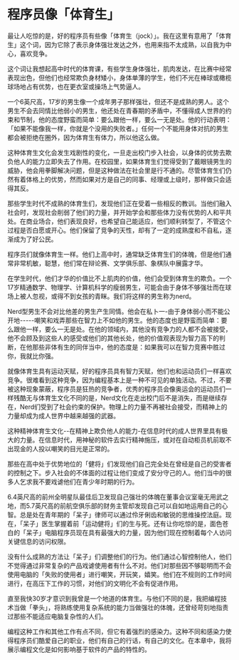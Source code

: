 # 程序员像「体育生」

最让人吃惊的是，好的程序员有些像「体育生（jock）」。我在这里有意用了「体育生」这个词，因为它除了表示身体强壮发达之外，也用来指不太成熟，以自我为中心，喜欢竞争。

这个词让我想起高中时代的体育课，有些学生身体强壮，肌肉发达，在比赛中经常表现出色，但他们也经常欺负身材矮小，身体单薄的学生，他们不光在棒球或橄榄球场地占有优势，也在更衣室或操场上气势逼人。

一个6英尺高，17岁的男生像一个成年男子那样强壮，但还不是成熟的男人。这个男生不会去同情比他弱小的男生，他还处在青春期的矛盾中，不懂得成人世界的约束和节制，他的态度野蛮而简单：要么跟他一样，要么一无是处。他的行动表明：「如果不能像我一样，你就是个没用的失败者。」任何一个不能用身体对抗的男生都会被拒绝在圈外，因为体育生有体力，所以他这么做。

这种体育生文化会发生戏剧性的变化，一旦走出校门步入社会，以身体的优势去欺负他人的能力立即失去了作用。在校园里，如果体育生们觉得受到了戴眼镜男生的威胁，他会用拳脚解决问题，但是这种做法在社会里是行不通的。尽管体育生们仍然有着体格上的优势，然而如果对方是自己的同事、经理或上级时，那样做只会适得其反。

那些学生时代不成熟的体育生们，发现他们正在受着一些相反的教训。当他们融入社会时，发现社会削弱了他们的力量，并开始学会和那些体力没有优势的人和平共处。在商业场合，他们表现良好，也希望自己能适应，他们顺利转型了，不管这个过程是否白愿或开心。他们保留了竞争的天性，却有了一定的成熟度和不自私，逐渐成为了好公民。

程序员们就像体育生一样。他们上高中时，通常缺乏体育生们的体魄，但是他们通常非常机敏，聪慧，他们常在辩论赛、文学俱乐部、象棋队中展露才华。

在学生时代，他们才华的价值比不上肌肉的价值，他们会受到体育生的欺负。一个17岁精通数学、物理学、计算机科学的瘦弱男生，可能会由于身体不够强壮而在球场上被人忽视，或得不到女孩的青眯。我们将这样的男生称为nerd。

Nerd型男生不会对比他差的男生产生同情。他会在私卜一-由于身体弱小而不能公开地-----嘲笑和戏弄那些在智力上不如他的男生。他的态度也是野蛮而简单：要么跟他一样，要么一无是处。在他的领域内，其他没有竞争力的人都不会被接受，他不会顾及到这些人的感受或他们的其他长处，他的价值观表现为智力高下的判断，在他那些非体有生的同伴当中，他的态度是：如果我可以在智力竞赛中胜过你，我就比你强。

就像体育生具有运动天赋，好的程序员具有智力天赋，他们也和运动员们一样喜欢竞争。很难看到这种竞争，因为编程基本上是一种不可见的单独活动。不过，不要被这种现象蒙蔽，程序员是狂热的竞争者，优秀的程序员会像奥运会的运动员们一样残酷无与体育生文化不同的是，Nerd文化在走出校门后不是消失，而是继续存在，Nerd们受到了社会约束的保护。物理上的力量不再被社会接受，而精神上的力量却成为成人世界中越来越强的武器。

这种精神体育生文化--在精神上欺负他人的能力-在信息时代的成人世界里具有极大的力量。在信息时代，用神秘的软件去实行精神施压，或对在自动柜员机前取不出现金的人投以嘲笑的目光是正常的。

那些在高中处于优势地位的「健将」们发现他们自己完全处在曾经是自己的受害者的控制之下。步入社会的不体面的过程让他们变成了安分守己的人。他们当中的很多人乞求我不要戏谑他们在青少年时期的行为。

6.4英尺高的前州全明星队最佳后卫发现自己强壮的体魄在董事会议室毫无用武之地，而5.7英尺高的前航空俱乐部的财务主管却发现自己可以自如地运用自己的心智。总是处在青年期的「呆子」律师可以通过伶牙俐齿和敏锐的思维操控法庭。现在，「呆子」医生掌握着前「运动健将」们的生与死。还有让你吃惊的是，面色苍白的「呆子」电脑程序员现在具有最强大的力量，因为他们现在控制着每个人访问关键信息的访问权限。

没有什么成熟的方法让「呆子」们调整他们的行为。他们通过心智控制他人，他们不觉得通过非常复杂的产品戏谑使用者有什么不对。他们对那些因不够聪明而不会使用电脑的「失败的使用者」进行嘲笑，开玩笑，嬉笑。他们在不规则的工作时间进行，在高压下工作的习惯，对他们的文明化不会有促进作用。

直至我快30岁才意识到我曾是一个地道的体育生。与他们不同的是，我把编程技术当做「拳头」，将熟练使用复杂系统的能力当做强壮的体魄，还曾经苛刻地指责过那些不能适应电脑复杂性的人们。

编程这种工作和其他工作有点不同，但它有着强烈的感染力。这种不同和感染力使得程序员们酷爱自己的职业，他们有自己的行话，有自己的文化。在本章中，我将展示编程文化是如何影响基于软件的产品的特性的。
